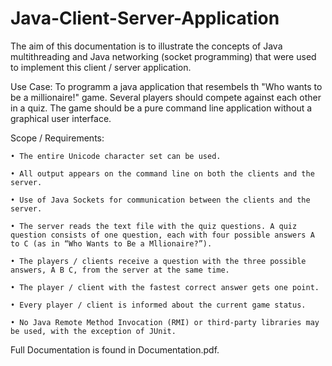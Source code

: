 # Java-Client-Server-Application

The aim of this documentation is to illustrate the concepts of Java multithreading and Java networking (socket programming) that were used to implement
this client / server application.

Use Case:
To programm a java application that resembels th "Who wants to be a millionaire!" game. Several players should compete against each other in a quiz. The game should be a pure command line application without a graphical user interface.

Scope / Requirements:

    • The entire Unicode character set can be used.

    • All output appears on the command line on both the clients and the server.

    • Use of Java Sockets for communication between the clients and the server.

    • The server reads the text file with the quiz questions. A quiz question consists of one question, each with four possible answers A to C (as in “Who Wants to Be a Mllionaire?”).

    • The players / clients receive a question with the three possible answers, A B C, from the server at the same time.

    • The player / client with the fastest correct answer gets one point.

    • Every player / client is informed about the current game status.

    • No Java Remote Method Invocation (RMI) or third-party libraries may be used, with the exception of JUnit.


Full Documentation is found in Documentation.pdf.

